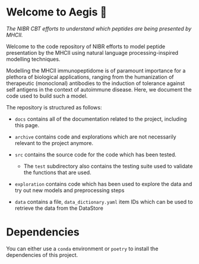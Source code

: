 # Welcome to Aegis 👋

_The NIBR CBT efforts to understand which peptides are being presented by MHCII._

Welcome to the code repository of NIBR efforts to model peptide presentation by the MHCII using natural language processing-inspired modelling techniques.

Modelling the MHCII immunopeptidome is of paramount importance for a plethora of
biological applications, ranging from the humanization of therapeutic
(monoclonal) antibodies to the induction of tolerance against self antigens in
the context of autoimmune disease. Here, we document the code used to build such
a model.

The repository is structured as follows:

+ `docs` contains all of the documentation related to the project, including this page.
+ `archive` contains code and explorations which are not necessarily relevant to the project anymore.
+ `src` contains the source code for the code which has been tested.

    - The `test` subdirectory also contains the testing suite used to validate the functions that are used.


+ `exploration` contains code which has been used to explore the data and try out new models and preprocessing steps
+ `data` contains a file, `data_dictionary.yaml` item IDs which can be used to retrieve the data from the DataStore



# Dependencies
You can either use a `conda` environment or `poetry` to install the dependencies of this project.


<!-- # Reference -->
<!-- ::: src.mhciipresentation.lstm.make_model -->
